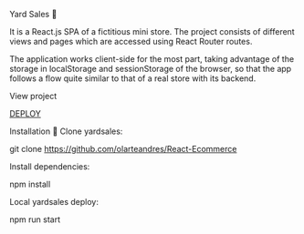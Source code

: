 Yard Sales 🏪

It is a React.js SPA of a fictitious mini store. The project consists of different views and pages which are accessed using React Router routes.

The application works client-side for the most part, taking advantage of the storage in localStorage and sessionStorage of the browser, so that the app follows a flow quite similar to that of a real store with its backend.

View project 

 <p> 
      <a href="https://react-ecommerce-liard-six.vercel.app/">DEPLOY<a/>
         
     


Installation 🔌
Clone yardsales:

git clone https://github.com/olarteandres/React-Ecommerce

Install dependencies:

npm install

Local yardsales deploy:

npm run start
